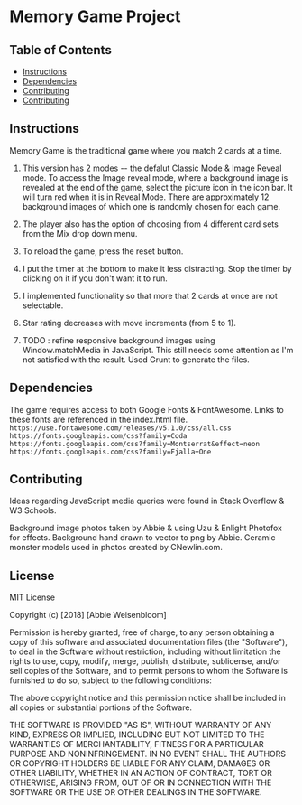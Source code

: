 # Memory Game Project

## Table of Contents
* [Instructions](#instructions)
* [Dependencies](#dependencies)
* [Contributing](#contributing)
* [Contributing](#license)



## Instructions

Memory Game is the traditional game where you match 2 cards at a time.

1. This version has 2 modes -- the defalut Classic Mode & Image Reveal mode.  To access the Image reveal mode, where a background image is revealed at the end of the game, select the picture icon in the icon bar. It will turn red when it is in Reveal Mode. There are approximately 12 background images of which one is randomly chosen for each game.

2. The player also has the option of choosing from 4 different card sets from the Mix drop down menu.

3. To reload the game, press the reset button.

4. I put the timer at the bottom to make it less distracting. Stop the timer by clicking on it if you don't want it to run.

5. I implemented functionality so that more that 2 cards at once are not selectable.

6. Star rating decreases with move increments (from 5 to 1).

7. TODO : refine responsive background images using Window.matchMedia in JavaScript. This still needs some attention as I'm not satisfied with the result. Used Grunt to generate the files. 

## Dependencies
The game requires access to both Google Fonts & FontAwesome. Links to these fonts are referenced in the index.html file.
       ```
       https://use.fontawesome.com/releases/v5.1.0/css/all.css
	   https://fonts.googleapis.com/css?family=Coda
       https://fonts.googleapis.com/css?family=Montserrat&effect=neon
       https://fonts.googleapis.com/css?family=Fjalla+One
       ```


## Contributing

Ideas regarding JavaScript media queries were found in Stack Overflow & W3 Schools.

Background image photos taken by Abbie & using Uzu & Enlight Photofox for effects. Background hand drawn to vector to png by Abbie. Ceramic monster models used in photos created by CNewlin.com.

## License

MIT License

Copyright (c) [2018] [Abbie Weisenbloom]

Permission is hereby granted, free of charge, to any person obtaining a copy
of this software and associated documentation files (the "Software"), to deal
in the Software without restriction, including without limitation the rights
to use, copy, modify, merge, publish, distribute, sublicense, and/or sell
copies of the Software, and to permit persons to whom the Software is
furnished to do so, subject to the following conditions:

The above copyright notice and this permission notice shall be included in all
copies or substantial portions of the Software.

THE SOFTWARE IS PROVIDED "AS IS", WITHOUT WARRANTY OF ANY KIND, EXPRESS OR
IMPLIED, INCLUDING BUT NOT LIMITED TO THE WARRANTIES OF MERCHANTABILITY,
FITNESS FOR A PARTICULAR PURPOSE AND NONINFRINGEMENT. IN NO EVENT SHALL THE
AUTHORS OR COPYRIGHT HOLDERS BE LIABLE FOR ANY CLAIM, DAMAGES OR OTHER
LIABILITY, WHETHER IN AN ACTION OF CONTRACT, TORT OR OTHERWISE, ARISING FROM,
OUT OF OR IN CONNECTION WITH THE SOFTWARE OR THE USE OR OTHER DEALINGS IN THE
SOFTWARE.